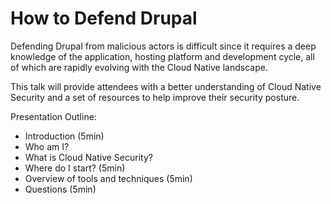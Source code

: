 How to Defend Drupal
====================

Defending Drupal from malicious actors is difficult since it requires a deep knowledge of the application,
hosting platform and development cycle, all of which are rapidly evolving with the Cloud Native landscape.

This talk will provide attendees with a better understanding of Cloud Native Security and a set of resources
to help improve their security posture.

Presentation Outline:

* Introduction (5min)
 * Who am I?
 * What is Cloud Native Security?
* Where do I start? (5min)
* Overview of tools and techniques (5min)
* Questions (5min)

